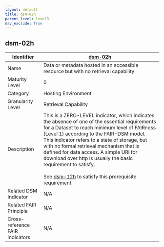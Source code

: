 ```yaml
---
layout: default
title: dsm-02h
parent_level: level0
nav_exclude: True
---
```


## dsm-02h

| Identifier | [dsm-02h](https://github.com/FAIRplus/Data-Maturity/blob/master/docs/_indicators/dsm-02h.md) |
| --------- | ----------|
| Name | Data or metadata hosted in an accessible resource but with no retrieval capability |
| Maturity Level | 0 |
| Category | Hosting Environment |
| Granularity Level | Retrieval Capability |
| Description | This is a ZERO-LEVEL indicator, which indicates the absence of one of the essential requirements for a Dataset to reach minimum level of FAIRness (Level 1) according to the FAIR-DSM model. This indicator refers to a state of storage, but with no formal retrieval mechanism that is defined for data access. A simple URI for download over http is usually the basic requirement to satisfy.<br><br> See [dsm-12h](https://fairplus.github.io/Data-Maturity/docs/Indicators/#dsm-12h) to satisfy this prerequisite requirement. |
| Related DSM Indicator| N/A |
| Related FAIR Principle | N/A |
| Cross-reference FAIR indicators | N/A |
